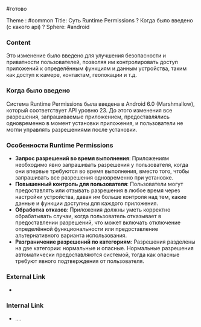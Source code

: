 #готово 

Theme : #common
Title: Суть Runtime Permissions ? Когда было введено (с какого api) ?
Sphere: #android 

### Content

Это изменение было введено для улучшения безопасности и приватности пользователей, позволяя им контролировать доступ приложений к определённым функциям и данным устройства, таким как доступ к камере, контактам, геолокации и т.д.

### Когда было введено

Система Runtime Permissions была введена в Android 6.0 (Marshmallow), который соответствует API уровню 23. До этого изменения все разрешения, запрашиваемые приложением, предоставлялись одновременно в момент установки приложения, и пользователи не могли управлять разрешениями после установки.

### Особенности Runtime Permissions

- **Запрос разрешений во время выполнения**: Приложениям необходимо явно запрашивать разрешения у пользователя, когда они впервые требуются во время выполнения, вместо того, чтобы запрашивать все разрешения одновременно при установке.
- **Повышенный контроль для пользователя**: Пользователи могут предоставлять или отзывать разрешения в любое время через настройки устройства, давая им больше контроля над тем, какие данные и функции доступны для каждого приложения.
- **Обработка отказов**: Приложения должны уметь корректно обрабатывать случаи, когда пользователь отказывает в предоставлении разрешений, что может включать отключение определённой функциональности или предоставление альтернативного варианта использования.
- **Разграничение разрешений по категориям**: Разрешения разделены на две категории: нормальные и опасные. Нормальные разрешения автоматически предоставляются системой, тогда как опасные требуют явного подтверждения от пользователя.

### External Link

- 

### Internal Link

- ....